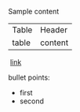 Sample content  

  

|       |         |
|-------|---------|
| Table | Header  |
| table | content |

  

 [link](photo%20card%20%28image%20only%29.md)   

  

bullet points:  

-   first  
-   second